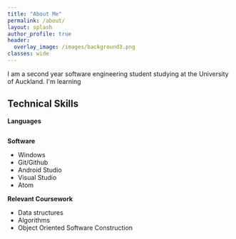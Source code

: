 ```yaml
---
title: "About Me"
permalink: /about/
layout: splash
author_profile: true
header:
  overlay_image: /images/background3.png
classes: wide
---
```

I am a second year software engineering student studying at the University of Auckland.
I'm learning

## Technical Skills

**Languages**

<img src="{{ site.url }}{{ site.baseurl }}/images/languages.jpg" alt="">

**Software**

+ Windows
+ Git/Github
+ Android Studio
+ Visual Studio
+ Atom

**Relevant Coursework**

+ Data structures
+ Algorithms
+ Object Oriented Software Construction
